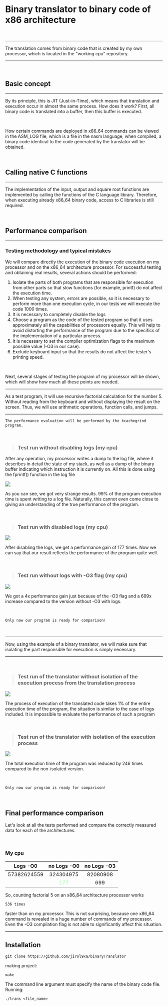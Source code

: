 # Binary translator to binary code of x86 architecture
</br>

-------------------------------------------------
The translation comes from binary code that is created by my own processor, which is located in the "working cpu" repository.

-------------------------------------------------

</br>

## Basic concept
-------------------------------------------------
By its principle, this is JIT (Just-in-Time), which means that translation and execution occur in almost the same process. How does it work? First, all binary code is translated into a buffer, then this buffer is executed.

</br>

How certain commands are deployed in x86_64 commands can be viewed in the ASM_LOG file, which is a file in the nasm language, when compiled, a binary code identical to the code generated by the translator will be obtained.

</br>

## Calling native C functions
-------------------------------------------------
The implementation of the input, output and square root functions are implemented by calling the functions of the C language library. Therefore, when executing already x86_64 binary code, access to C libraries is still required.

</br>

## Performance comparison
-------------------------------------------------
### Testing methodology and typical mistakes
We will compare directly the execution of the binary code execution on my processor and on the x86_64 architecture processor.  For successful testing and obtaining real results, several actions should be performed:
    
1. Isolate the parts of both programs that are responsible for execution from other parts so that slow functions (for example, printf) do not affect the execution time.
2. When testing any system, errors are possible, so it is necessary to perform more than one execution cycle, in our tests we will execute the code 1000 times.
3. It is necessary to completely disable the logs
4. Choose a program as the code of the tested program so that it uses approximately all the capabilities of processors equally. This will help to avoid distorting the performance of the program due to the specifics of the implementation of a particular process.
5. It is necessary to set the compiler optimization flags to the maximum possible value (-O3 in our case).
6. Exclude keyboard input so that the results do not affect the tester's printing speed.

</br>

Next, several stages of testing the program of my processor will be shown, which will show how much all these points are needed.

-------------------------------------------------
As a test program, it will use recursive factorial calculation for the number 5. Without reading from the keyboard and without displaying the result on the screen. Thus, we will use arithmetic operations, function calls, and jumps.

-------------------------------------------------
    The performance evaluation will be performed by the kcachegrind program.

</br>

>### Test run without disabling logs (my cpu)

After any operation, my processor writes a dump to the log file, where it describes in detail the state of my stack, as well as a dump of the binary buffer indicating which instruction it is currently on. All this is done using the fprintf() function in the log file

![](pics/logs_in_proc.png)

As you can see, we got very strange results. 99% of the program execution time is spent writing to a log file. Naturally, this cannot even come close to giving an understanding of the true performance of the program.

</br>

>### Test run with disabled logs (my cpu)

![](pics/no_logs_in_proc.png)

After disabling the logs, we get a performance gain of 177 times. Now we can say that our result reflects the performance of the program quite well.

</br>

>### Test run without logs with -O3 flag (my cpu)

![](pics/no_logs_-03.png)

We got a 4x performance gain just because of the -O3 flag and a 699x increase compared to the version without -O3 with logs.

</br>


    Only now our program is ready for comparison!

</br>

-------------------------------------------------
Now, using the example of a binary translator, we will make sure that isolating the part responsible for execution is simply necessary.

-------------------------------------------------

</br>

>### Test run of the translator without isolation of the execution process from the translation process

![](pics/trans_non_isolate.png)

The process of execution of the translated code takes 1% of the entire execution time of the program, the situation is similar to the case of logs included. It is impossible to evaluate the performance of such a program

</br>

>### Test run of the translator with isolation of the execution process

![](pics/trans_isolate.png)

The total execution time of the program was reduced by 246 times compared to the non-isolated version.

</br>

    Only now our program is ready for comparison!

</br>

## Final performance comparison

Let's look at all the tests performed and compare the correctly measured data for each of the architectures.

</br>

### My cpu

|Logs -O0   |no Logs -O0|no Logs -O3|
|:---------:|:---------:|:---------:|
|57382624559|324304975  |82080908   |
|           |<span style="color: #98fb98"> 177 </span> |699|

So, counting factorial 5 on an x86_64 architecture processor works 

    536 times 

faster than on my processor. This is not surprising, because one x86_64 command is revealed in a huge number of commands of my processor. Even the -O3 compilation flag is not able to significantly affect this situation.

-------------------------------------------------

## Installation

    git clone https://github.com/jirol9xa/binaryTranslator

making project:

    make

The command line argument must specify the name of the binary code file.
Running:

    ./trans <file_name>